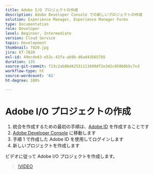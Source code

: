 ```yaml
---
title: Adobe I/O プロジェクトの作成
description: Adobe Developer Console での新しいプロジェクトの作成
solution: Experience Manager, Experience Manager Forms
type: Documentation
role: Developer
level: Beginner, Intermediate
version: Cloud Service
topic: Development
thumbnail: 7820.jpg
jira: KT-7820
exl-id: 49ecde63-e53c-41fa-ab9b-d6a4435657b5
duration: 135
source-git-commit: f23c2ab86d42531113690df2e342c65060b5c7cd
workflow-type: ht
source-wordcount: '61'
ht-degree: 100%

---
```


# Adobe I/O プロジェクトの作成

1. 統合を作成するための最初の手順は、[Adobe ID](https://account.adobe.com/) を作成することです
1. [Adobe Developer Console](https://console.adobe.io/home) に移動します 
1. 手順 1 で作成した Adobe ID を使用してログインします
1. 新しいプロジェクトを作成します

ビデオに従って Adobe I/O プロジェクトを作成します。

>[!VIDEO](https://video.tv.adobe.com/v/333220?quality=12&learn=on)
